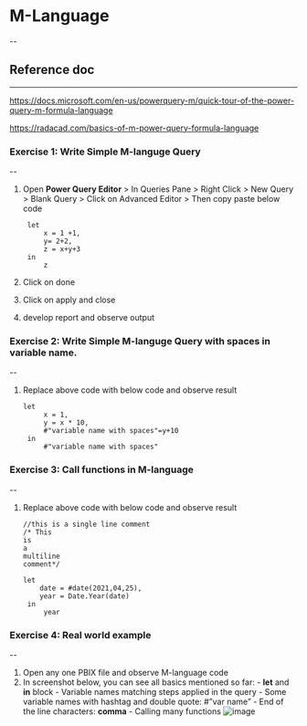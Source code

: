 # M-Language
--

## Reference doc 
---
https://docs.microsoft.com/en-us/powerquery-m/quick-tour-of-the-power-query-m-formula-language

https://radacad.com/basics-of-m-power-query-formula-language

### Exercise 1: Write Simple M-languge Query
--
1. Open **Power Query Editor** > In Queries Pane > Right Click > New Query > Blank Query > Click on Advanced Editor > Then copy paste below code

        let
            x = 1 +1,
            y= 2+2,
            z = x+y+3
        in
            z
1. Click on done
2. Click on apply and close
3. develop report and observe output
### Exercise 2: Write Simple M-languge Query with spaces in variable name.
--
1. Replace above code with below code and observe result

       let
            x = 1,
            y = x * 10,
            #"variable name with spaces"=y+10
        in
            #"variable name with spaces"
            
 ### Exercise 3: Call functions in M-language
--
1. Replace above code with below code and observe result

       //this is a single line comment
       /* This
       is 
       a
       multiline
       comment*/
       
       let
           date = #date(2021,04,25),
           year = Date.Year(date)
        in
            year
### Exercise 4: Real world example
--
1. Open any one PBIX file and observe M-language code
2. In screenshot below, you can see all basics mentioned so far:
        - **let** and **in** block
        - Variable names matching steps applied in the query
        - Some variable names with hashtag and double quote: #”var name”
        - End of the line characters: **comma**
        - Calling many functions
        ![image](https://user-images.githubusercontent.com/20516321/116349500-c77f9300-a80d-11eb-9559-0d88ac8890b5.png)


       
